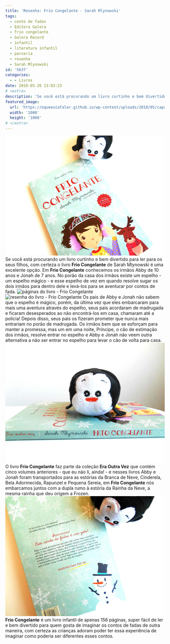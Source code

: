 ```yaml
---
title: 'Resenha: Frio Congelante - Sarah Mlynowski'
tags:
  - conto de fadas
  - Editora Galera
  - frio congelante
  - Galera Record
  - infantil
  - literatura infantil
  - parceria
  - resenha
  - Sarah Mlynowski
id: '5637'
categories:
  - - Livros
date: 2018-05-26 13:03:23
# <extra>
description: 'Se você está procurando um livro curtinho e bem divertido para ler para os seus filhos, com certeza o livro Frio Congelante de Sarah Mlynowski é uma excelente opção. Em Frio Congelante conhecemos os irmãos Abby de 10 anos e Jonah de 7 anos. No porão da casa dos irmãos existe um espelho &#8211; um espelho mágico &#8211; e esse espelho de vez em quando resolve sugar os dois irmãos para dentro dele e levá-los para se aventurar por contos de fada. Os pais de Abby e Jonah não sabem que o espelho é mágico, porém, da última vez que eles embarcaram para mais uma aventura através do espelho, seus pais acordaram de madrugada e ficaram desesperados ao não encontrá-los em casa, chamaram até a policia! Depois disso, seus pais os fizeram prometer que nunca mais entrariam no porão de madrugada. Os irmãos bem &hellip;'
featured_image: 
  url: 'https://oqueeuiafalar.github.io/wp-content/uploads/2018/05/capa-livro-frio-congelante.jpg'
  width: '1000'
  height: '1000'
# </extra>
---
```


![Capa do livro - Frio Congelante](/wp-content/uploads/2018/05/capa-livro-frio-congelante.jpg "Capa do livro - Frio Congelante") Se você está procurando um livro curtinho e bem divertido para ler para os seus filhos, com certeza o livro **Frio Congelante** de Sarah Mlynowski é uma excelente opção. Em **Frio Congelante** conhecemos os irmãos Abby de 10 anos e Jonah de 7 anos. No porão da casa dos irmãos existe um espelho - um espelho mágico - e esse espelho de vez em quando resolve sugar os dois irmãos para dentro dele e levá-los para se aventurar por contos de fada. ![páginas do livro - Frio Congelante](/wp-content/uploads/2018/05/página-resenha-livro-frio-congelante.jpg "páginas do livro - Frio Congelante") ![resenha do livro - Frio Congelante ](/wp-content/uploads/2018/05/página-livro-frio-congelante.jpg "Páginas e resenha do livro - Frio Congelante ") Os pais de Abby e Jonah não sabem que o espelho é mágico, porém, da última vez que eles embarcaram para mais uma aventura através do espelho, seus pais acordaram de madrugada e ficaram desesperados ao não encontrá-los em casa, chamaram até a policia! Depois disso, seus pais os fizeram prometer que nunca mais entrariam no porão de madrugada. Os irmãos bem que se esforçam para manter a promessa, mas um em uma noite, Príncipe, o cão de estimação dos irmãos, resolve entrar no espelho e Abby e Jonah não veem outra alternativa a não ser entrar no espelho para levar o cão de volta para casa. ![lombada do livro - Frio Congelante ](/wp-content/uploads/2018/05/lombada-livro-frio-congelante.jpg "lombada do livro - Frio Congelante ") O livro **Frio Congelante** faz parte da coleção **Era Outra Vez** que contém cinco volumes anteriores - que eu não li, ainda! - e nesses livros Abby e Jonah foram transportados para as estórias da Branca de Neve, Cinderela, Bela Adormecida, Rapunzel e Pequena Sereia, em **Frio Congelante** nós embarcamos juntos com a dupla rumo à estória da Rainha da Neve, a mesma rainha que deu origem a Frozen. ![Contra capa do livro - Frio Congelante ](/wp-content/uploads/2018/05/contra-capa-livro-frio-congelante.jpg "Contra capa do livro - Frio Congelante ") **Frio Congelante** é um livro infantil de apenas 156 páginas, super fácil de ler e bem divertido para quem gosta de imaginar os contos de fadas de outra maneira, com certeza as crianças adoram poder ter essa experiência de imaginar como poderia ser diferentes esses contos.
